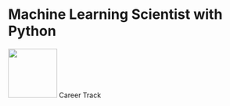 # Machine Learning Scientist with Python
<img src="https://skillspot.co/wp-content/uploads/2021/02/Datacamp-Review-Logo.png" width="100"/> Career Track
